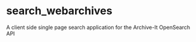 # search_webarchives
A client side single page search application for the Archive-It OpenSearch API
